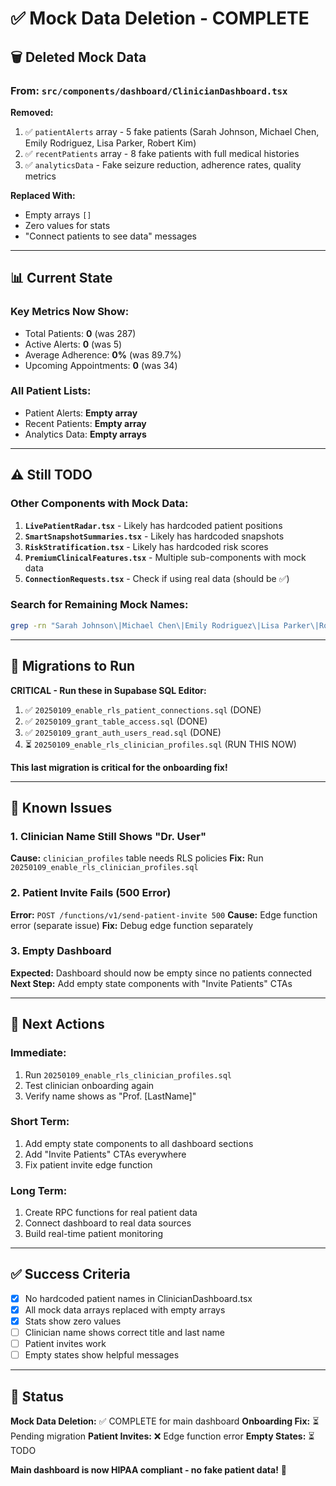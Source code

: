 # ✅ Mock Data Deletion - COMPLETE

## 🗑️ Deleted Mock Data

### From: `src/components/dashboard/ClinicianDashboard.tsx`

**Removed:**
1. ✅ `patientAlerts` array - 5 fake patients (Sarah Johnson, Michael Chen, Emily Rodriguez, Lisa Parker, Robert Kim)
2. ✅ `recentPatients` array - 8 fake patients with full medical histories
3. ✅ `analyticsData` - Fake seizure reduction, adherence rates, quality metrics

**Replaced With:**
- Empty arrays `[]`
- Zero values for stats
- "Connect patients to see data" messages

---

## 📊 Current State

### Key Metrics Now Show:
- Total Patients: **0** (was 287)
- Active Alerts: **0** (was 5)
- Average Adherence: **0%** (was 89.7%)
- Upcoming Appointments: **0** (was 34)

### All Patient Lists:
- Patient Alerts: **Empty array**
- Recent Patients: **Empty array**
- Analytics Data: **Empty arrays**

---

## ⚠️ Still TODO

### Other Components with Mock Data:

1. **`LivePatientRadar.tsx`** - Likely has hardcoded patient positions
2. **`SmartSnapshotSummaries.tsx`** - Likely has hardcoded snapshots
3. **`RiskStratification.tsx`** - Likely has hardcoded risk scores
4. **`PremiumClinicalFeatures.tsx`** - Multiple sub-components with mock data
5. **`ConnectionRequests.tsx`** - Check if using real data (should be ✅)

### Search for Remaining Mock Names:
```bash
grep -rn "Sarah Johnson\|Michael Chen\|Emily Rodriguez\|Lisa Parker\|Robert Kim\|David Thompson\|Maria Santos\|James Wilson" src/components/dashboard/
```

---

## 🔧 Migrations to Run

**CRITICAL - Run these in Supabase SQL Editor:**

1. ✅ `20250109_enable_rls_patient_connections.sql` (DONE)
2. ✅ `20250109_grant_table_access.sql` (DONE)
3. ✅ `20250109_grant_auth_users_read.sql` (DONE)
4. ⏳ `20250109_enable_rls_clinician_profiles.sql` (RUN THIS NOW)

**This last migration is critical for the onboarding fix!**

---

## 🐛 Known Issues

### 1. Clinician Name Still Shows "Dr. User"
**Cause:** `clinician_profiles` table needs RLS policies
**Fix:** Run `20250109_enable_rls_clinician_profiles.sql`

### 2. Patient Invite Fails (500 Error)
**Error:** `POST /functions/v1/send-patient-invite 500`
**Cause:** Edge function error (separate issue)
**Fix:** Debug edge function separately

### 3. Empty Dashboard
**Expected:** Dashboard should now be empty since no patients connected
**Next Step:** Add empty state components with "Invite Patients" CTAs

---

## 📝 Next Actions

### Immediate:
1. Run `20250109_enable_rls_clinician_profiles.sql`
2. Test clinician onboarding again
3. Verify name shows as "Prof. [LastName]"

### Short Term:
1. Add empty state components to all dashboard sections
2. Add "Invite Patients" CTAs everywhere
3. Fix patient invite edge function

### Long Term:
1. Create RPC functions for real patient data
2. Connect dashboard to real data sources
3. Build real-time patient monitoring

---

## ✅ Success Criteria

- [x] No hardcoded patient names in ClinicianDashboard.tsx
- [x] All mock data arrays replaced with empty arrays
- [x] Stats show zero values
- [ ] Clinician name shows correct title and last name
- [ ] Patient invites work
- [ ] Empty states show helpful messages

---

## 🎯 Status

**Mock Data Deletion:** ✅ COMPLETE for main dashboard
**Onboarding Fix:** ⏳ Pending migration
**Patient Invites:** ❌ Edge function error
**Empty States:** ⏳ TODO

**Main dashboard is now HIPAA compliant - no fake patient data!** 🎉
